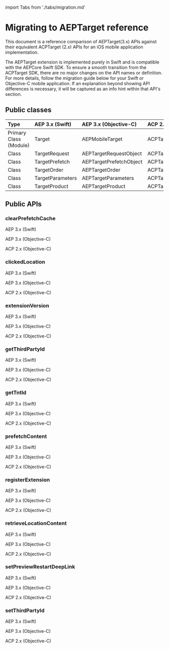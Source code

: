 import Tabs from './tabs/migration.md'

# Migrating to AEPTarget reference

This document is a reference comparison of AEPTarget(3.x) APIs against their equivalent ACPTarget (2.x) APIs for an iOS mobile application implementation.

The AEPTarget extension is implemented purely in Swift and is compatible with the AEPCore Swift SDK. To ensure a smooth transition from the ACPTarget SDK, there are no major changes on the API names or definition. For more details, follow the migration guide below for your Swift or Objective-C mobile application. If an explanation beyond showing API differences is necessary, it will be captured as an info hint within that API's section.

## Public classes

| Type | AEP 3.x (Swift) | AEP 3.x (Objective-C) | ACP 2.x (Objective-C) |
| :--- | :--- | :--- | :--- |
| Primary Class (Module) | Target | AEPMobileTarget | ACPTarget |
| Class | TargetRequest | AEPTargetRequestObject | ACPTargetRequestObject |
| Class | TargetPrefetch | AEPTargetPrefetchObject | ACPTargetPrefetchObject |
| Class | TargetOrder | AEPTargetOrder | ACPTargetOrder |
| Class | TargetParameters | AEPTargetParameters | ACPTargetParameters |
| Class | TargetProduct | AEPTargetProduct | ACPTargetProduct |

## Public APIs

### clearPrefetchCache

<TabsBlock orientation="horizontal" slots="heading, content" repeat="3"/>

AEP 3.x (Swift)

<Tabs query="platform=aep-swift&api=clear-prefetch-cache"/>

AEP 3.x (Objective-C)

<Tabs query="platform=aep-objc&api=clear-prefetch-cache"/>

ACP 2.x (Objective-C)

<Tabs query="platform=acp-objc&api=clear-prefetch-cache"/>

### clickedLocation

<TabsBlock orientation="horizontal" slots="heading, content" repeat="3"/>

AEP 3.x (Swift)

<Tabs query="platform=aep-swift&api=clicked-location"/>

AEP 3.x (Objective-C)

<Tabs query="platform=aep-objc&api=clicked-location"/>

ACP 2.x (Objective-C)

<Tabs query="platform=acp-objc&api=clicked-location"/>

### extensionVersion

<TabsBlock orientation="horizontal" slots="heading, content" repeat="3"/>

AEP 3.x (Swift)

<Tabs query="platform=aep-swift&api=extension-version"/>

AEP 3.x (Objective-C)

<Tabs query="platform=aep-objc&api=extension-version"/>

ACP 2.x (Objective-C)

<Tabs query="platform=acp-objc&api=extension-version"/>

### getThirdPartyId

<TabsBlock orientation="horizontal" slots="heading, content" repeat="3"/>

AEP 3.x (Swift)

<Tabs query="platform=aep-swift&api=get-third-party-id"/>

AEP 3.x (Objective-C)

<Tabs query="platform=aep-objc&api=get-third-party-id"/>

ACP 2.x (Objective-C)

<Tabs query="platform=acp-objc&api=get-third-party-id"/>

### getTntId

<TabsBlock orientation="horizontal" slots="heading, content" repeat="3"/>

AEP 3.x (Swift)

<Tabs query="platform=aep-swift&api=get-tnt-id"/>

AEP 3.x (Objective-C)

<Tabs query="platform=aep-objc&api=get-tnt-id"/>

ACP 2.x (Objective-C)

<Tabs query="platform=acp-objc&api=get-tnt-id"/>

### prefetchContent

<TabsBlock orientation="horizontal" slots="heading, content" repeat="3"/>

AEP 3.x (Swift)

<Tabs query="platform=aep-swift&api=prefetch-content"/>

AEP 3.x (Objective-C)

<Tabs query="platform=aep-objc&api=prefetch-content"/>

ACP 2.x (Objective-C)

<Tabs query="platform=acp-objc&api=prefetch-content"/>

### registerExtension

<TabsBlock orientation="horizontal" slots="heading, content" repeat="3"/>

AEP 3.x (Swift)

<Tabs query="platform=aep-swift&api=register-extension"/>

AEP 3.x (Objective-C)

<Tabs query="platform=aep-objc&api=register-extension"/>

ACP 2.x (Objective-C)

<Tabs query="platform=acp-objc&api=register-extension"/>

### retrieveLocationContent

<TabsBlock orientation="horizontal" slots="heading, content" repeat="3"/>

AEP 3.x (Swift)

<Tabs query="platform=aep-swift&api=retrieve-location-content"/>

AEP 3.x (Objective-C)

<Tabs query="platform=aep-objc&api=retrieve-location-content"/>

ACP 2.x (Objective-C)

<Tabs query="platform=acp-objc&api=retrieve-location-content"/>

### setPreviewRestartDeepLink

<TabsBlock orientation="horizontal" slots="heading, content" repeat="3"/>

AEP 3.x (Swift)

<Tabs query="platform=aep-swift&api=set-preview-restart-deep-link"/>

AEP 3.x (Objective-C)

<Tabs query="platform=aep-objc&api=set-preview-restart-deep-link"/>

ACP 2.x (Objective-C)

<Tabs query="platform=acp-objc&api=set-preview-restart-deep-link"/>

### setThirdPartyId

<TabsBlock orientation="horizontal" slots="heading, content" repeat="3"/>

AEP 3.x (Swift)

<Tabs query="platform=aep-swift&api=set-third-party-id"/>

AEP 3.x (Objective-C)

<Tabs query="platform=aep-objc&api=set-third-party-id"/>

ACP 2.x (Objective-C)

<Tabs query="platform=acp-objc&api=set-third-party-id"/>
